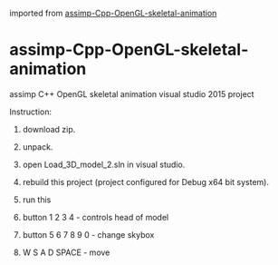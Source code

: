 imported from [assimp-Cpp-OpenGL-skeletal-animation](https://github.com/vovan4ik123/assimp-Cpp-OpenGL-skeletal-animation)

# assimp-Cpp-OpenGL-skeletal-animation
assimp C++ OpenGL skeletal animation visual studio 2015 project


Instruction:          
  1. download zip.     
  2. unpack.   
  3. open Load_3D_model_2.sln in visual studio.     
  4. rebuild this project (project configured for Debug x64 bit system).       
  5. run this
  
  6. button 1 2 3 4  - controls head of model
  7. button 5 6 7 8 9 0  - change skybox
  8. W S A D SPACE   -  move
